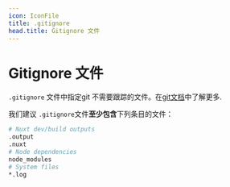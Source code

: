 ```yaml
---
icon: IconFile
title: .gitignore
head.title: Gitignore 文件
---
```


# Gitignore 文件

`.gitignore` 文件中指定git 不需要跟踪的文件。在[git文档](https://git-scm.com/docs/gitignore)中了解更多.

我们建议 `.gitignore`文件**至少包含**下列条目的文件：

```bash [.gitignore]
# Nuxt dev/build outputs
.output
.nuxt
# Node dependencies
node_modules
# System files
*.log
```
